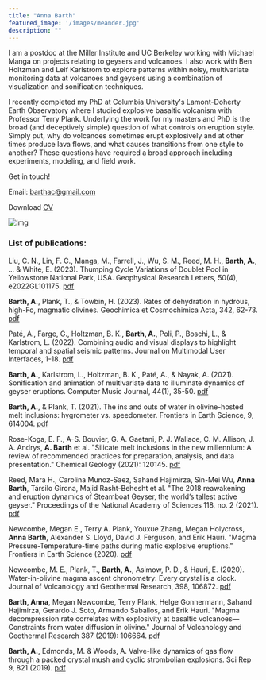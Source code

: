 ```yaml
---
title: "Anna Barth"
featured_image: '/images/meander.jpg'
description: ""
---
```


I am a postdoc at the Miller Institute and UC Berkeley working with Michael Manga on projects relating to geysers and volcanoes. I also work with Ben Holtzman and Leif Karlstrom to explore patterns within noisy, multivariate  monitoring data at volcanoes and geysers using a combination of visualization and sonification techniques.

I recently completed my PhD at Columbia University's Lamont-Doherty Earth Observatory where I studied explosive basaltic volcanism with Professor Terry Plank. Underlying the work for my masters and PhD is the broad (and deceptively simple) question of what controls on eruption style. Simply put, why do volcanoes sometimes erupt explosively and at other times produce lava flows, and what causes transitions from one style to another? These questions have required a broad approach including experiments, modeling, and field work. 

Get in touch!

Email: barthac@gmail.com

Download 
[CV](/files/AB_CV_2023.pdf)

![img](/images/Etna.jpg)

### List of publications:

Liu, C. N., Lin, F. C., Manga, M., Farrell, J., Wu, S. M., Reed, M. H., **Barth, A.**, ... & White, E. (2023). Thumping Cycle Variations of Doublet Pool in Yellowstone National Park, USA. Geophysical Research Letters, 50(4), e2022GL101175. [pdf](/files/Liu2023.pdf)

**Barth, A.**, Plank, T., & Towbin, H. (2023). Rates of dehydration in hydrous, high-Fo, magmatic olivines. Geochimica et Cosmochimica Acta, 342, 62-73. [pdf](/files/Barth2023.pdf)

Paté, A., Farge, G., Holtzman, B. K., **Barth, A.**, Poli, P., Boschi, L., & Karlstrom, L. (2022). Combining audio and visual displays to highlight temporal and spatial seismic patterns. Journal on Multimodal User Interfaces, 1-18. [pdf](/files/Pate2022.pdf)

**Barth, A.**, Karlstrom, L., Holtzman, B. K., Paté, A., & Nayak, A. (2021). Sonification and animation of multivariate data to illuminate dynamics of geyser eruptions. Computer Music Journal, 44(1), 35-50. [pdf](/files/CMJ_Barth2021.pdf)

**Barth, A.**, & Plank, T. (2021). The ins and outs of water in olivine-hosted melt inclusions: hygrometer vs. speedometer. Frontiers in Earth Science, 9, 614004. [pdf](/files/FIE_Barth2021.pdf)

Rose-Koga, E. F., A-S. Bouvier, G. A. Gaetani, P. J. Wallace, C. M. Allison, J. A. Andrys, **A. Barth** et al. "Silicate melt inclusions in the new millennium: A review of recommended practices for preparation, analysis, and data presentation." Chemical Geology (2021): 120145. [pdf](/files/Rose-Koga2021.pdf)

Reed, Mara H., Carolina Munoz-Saez, Sahand Hajimirza, Sin-Mei Wu, **Anna Barth**, Társilo Girona, Majid Rasht-Behesht et al. "The 2018 reawakening and eruption dynamics of Steamboat Geyser, the world’s tallest active geyser." Proceedings of the National Academy of Sciences 118, no. 2 (2021). [pdf](/files/Reed2021.pdf)

Newcombe, Megan E., Terry A. Plank, Youxue Zhang, Megan Holycross, **Anna Barth**, Alexander S. Lloyd, David J. Ferguson, and Erik Hauri. "Magma Pressure-Temperature-time paths during mafic explosive eruptions." Frontiers in Earth Science (2020). [pdf](/files/Newcombe2020_PTt.pdf)

Newcombe, M. E., Plank, T., **Barth, A.**, Asimow, P. D., & Hauri, E. (2020). Water-in-olivine magma ascent chronometry: Every crystal is a clock. Journal of Volcanology and Geothermal Research, 398, 106872. [pdf](/files/Newcombe2020_HinOl.pdf)

**Barth, Anna**, Megan Newcombe, Terry Plank, Helge Gonnermann, Sahand Hajimirza, Gerardo J. Soto, Armando Saballos, and Erik Hauri. "Magma decompression rate correlates with explosivity at basaltic volcanoes—Constraints from water diffusion in olivine." Journal of Volcanology and Geothermal Research 387 (2019): 106664. [pdf](/files/barth-2019-magma-decompress.pdf)

**Barth, A.**, Edmonds, M. & Woods, A. Valve-like dynamics of gas flow through a packed crystal mush and cyclic strombolian explosions. Sci Rep 9, 821 (2019). [pdf](/files/Barth2019-Stromboli.pdf)

<head>

<title>Anna Barth</title>

</head>

